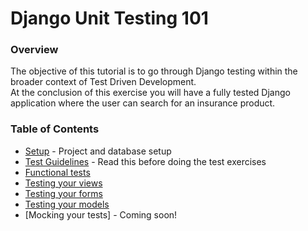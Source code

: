 Django Unit Testing 101
=======================

### Overview
The objective of this tutorial is to go through Django testing within the broader context of Test Driven 
Development.  
At the conclusion of this exercise you will have a fully tested Django application where the user can search for an 
insurance product.  

### Table of Contents
+ [Setup](setup.md) - Project and database setup
+ [Test Guidelines](test_guidelines.md) - Read this before doing the test exercises
+ [Functional tests](test_functional.md)
+ [Testing your views](test_views.md)  
+ [Testing your forms](test_forms.md)
+ [Testing your models](test_models.md) 
+ [Mocking your tests] - Coming soon!